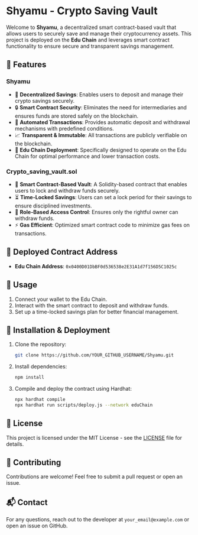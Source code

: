 # Shyamu - Crypto Saving Vault

Welcome to **Shyamu**, a decentralized smart contract-based vault that allows users to securely save and manage their cryptocurrency assets. This project is deployed on the **Edu Chain** and leverages smart contract functionality to ensure secure and transparent savings management.

## 🚀 Features

### **Shyamu**
- 🏦 **Decentralized Savings**: Enables users to deposit and manage their crypto savings securely.
- 🔒 **Smart Contract Security**: Eliminates the need for intermediaries and ensures funds are stored safely on the blockchain.
- 📜 **Automated Transactions**: Provides automatic deposit and withdrawal mechanisms with predefined conditions.
- 📈 **Transparent & Immutable**: All transactions are publicly verifiable on the blockchain.
- 🔗 **Edu Chain Deployment**: Specifically designed to operate on the Edu Chain for optimal performance and lower transaction costs.

### **Crypto_saving_vault.sol**
- 📑 **Smart Contract-Based Vault**: A Solidity-based contract that enables users to lock and withdraw funds securely.
- ⏳ **Time-Locked Savings**: Users can set a lock period for their savings to ensure disciplined investments.
- 🔐 **Role-Based Access Control**: Ensures only the rightful owner can withdraw funds.
- ⚡ **Gas Efficient**: Optimized smart contract code to minimize gas fees on transactions.

## 📜 **Deployed Contract Address**
- **Edu Chain Address**: `0x0400D01DbBF0d536538e2E31A1d7f156D5C1025c`

## 📖 **Usage**
1. Connect your wallet to the Edu Chain.
2. Interact with the smart contract to deposit and withdraw funds.
3. Set up a time-locked savings plan for better financial management.

## 🔧 **Installation & Deployment**
1. Clone the repository:
   ```sh
   git clone https://github.com/YOUR_GITHUB_USERNAME/Shyamu.git
   ```
2. Install dependencies:
   ```sh
   npm install
   ```
3. Compile and deploy the contract using Hardhat:
   ```sh
   npx hardhat compile
   npx hardhat run scripts/deploy.js --network eduChain
   ```

## 📜 **License**
This project is licensed under the MIT License - see the [LICENSE](LICENSE) file for details.

## 🤝 **Contributing**
Contributions are welcome! Feel free to submit a pull request or open an issue.

## 📬 **Contact**
For any questions, reach out to the developer at `your_email@example.com` or open an issue on GitHub.

